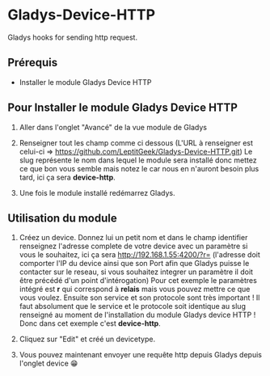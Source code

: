 # Gladys-Device-HTTP
Gladys hooks for sending http request.

## Prérequis

* Installer le module Gladys Device HTTP


## Pour Installer le module Gladys Device HTTP

1. Aller dans l'onglet "Avancé" de la vue module de Gladys

1. Renseigner tout les champ comme ci dessous (L'URL à renseigner est celui-ci => https://github.com/LeptitGeek/Gladys-Device-HTTP.git) Le slug représente le nom dans lequel le module sera installé donc mettez ce que bon vous semble mais notez le car nous en n'auront besoin plus tard, ici ça sera **device-http**. 

1. Une fois le module installé redémarrez Gladys.

## Utilisation du module

1. Créez un device. 
Donnez lui un petit nom et dans le champ identifier renseignez l'adresse complete de votre device avec un paramètre si vous le souhaitez, ici ça sera http://192.168.1.55:4200/?r= (l'adresse doit comporter l'IP du device ainsi que son Port afin que Gladys puisse le contacter sur le reseau, si vous souhaitez integrer un paramètre il doit être précédé d'un point d'intérogation) 
Pour cet exemple le paramètres intégré est **r** qui correspond à **relais** mais vous pouvez mettre ce que vous voulez. Ensuite son service et son protocole sont très important ! Il faut absolument que le service et le protocole soit identique au slug renseigné au moment de l'installation du module Gladys device HTTP ! Donc dans cet exemple c'est **device-http**.

2. Cliquez sur "Edit" et créé un devicetype.

3. Vous pouvez maintenant envoyer une requête http depuis Gladys depuis l'onglet device 😁
